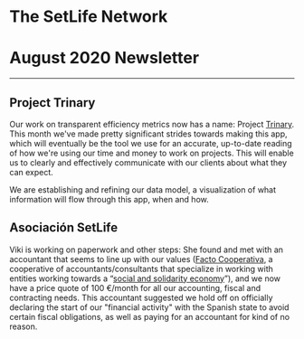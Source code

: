 # The SetLife Network
# August 2020 Newsletter
-------

## Project Trinary

Our work on transparent efficiency metrics now has a name: Project [Trinary](https://marvel.fandom.com/wiki/Trinary_(Earth-616)). This month we've made pretty significant strides towards making this app, which will eventually be the tool we use for an accurate, up-to-date reading of how we're using our time and money to work on projects. This will enable us to clearly and effectively communicate with our clients about what they can expect.

We are establishing and refining our data model, a visualization of what information will flow through this app, when and how.

## Asociación SetLife

Viki is working on paperwork and other steps: She found and met with an accountant that seems to line up with our values ([Facto Cooperativa](https://facto.cat/), a cooperative of accountants/consultants that specialize in working with entities working towards a “[social and solidarity economy](https://ajuntament.barcelona.cat/economia-social-solidaria/en/what-Social-and-Solidarity-Economy)”), and we now have a price quote of 100 €/month for all our accounting, fiscal and contracting needs. This accountant suggested we hold off on officially declaring the start of our "financial activity" with the Spanish state to avoid certain fiscal obligations, as well as paying for an accountant for kind of no reason.
